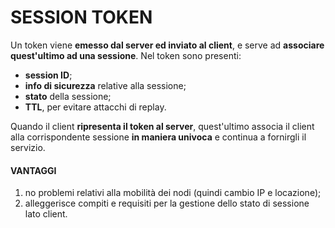 # SESSION TOKEN

Un token viene **emesso dal server ed inviato al client**, e serve ad **associare quest'ultimo ad una sessione**.
Nel token sono presenti:
- **session ID**;
- **info di sicurezza** relative alla sessione;
- **stato** della sessione;
- **TTL**, per evitare attacchi di replay.

Quando il client **ripresenta il token al server**, quest'ultimo associa il client alla corrispondente sessione **in maniera univoca** e continua a fornirgli il servizio.

#### VANTAGGI
1) no problemi relativi alla mobilità dei nodi (quindi cambio IP e locazione);
2) alleggerisce compiti e requisiti per la gestione dello stato di sessione lato client.